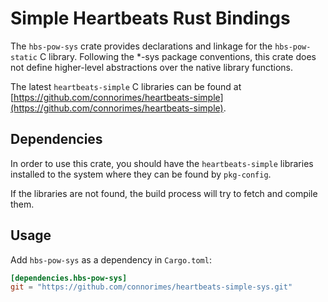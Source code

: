 # Simple Heartbeats Rust Bindings

The `hbs-pow-sys` crate provides declarations and linkage for the
`hbs-pow-static` C library.
Following the *-sys package conventions, this crate does not define
higher-level abstractions over the native library functions.

The latest `heartbeats-simple` C libraries can be found at
[https://github.com/connorimes/heartbeats-simple](https://github.com/connorimes/heartbeats-simple).

## Dependencies

In order to use this crate, you should have the `heartbeats-simple` libraries
installed to the system where they can be found by `pkg-config`.

If the libraries are not found, the build process will try to fetch and
compile them.

## Usage
Add `hbs-pow-sys` as a dependency in `Cargo.toml`:

```toml
[dependencies.hbs-pow-sys]
git = "https://github.com/connorimes/heartbeats-simple-sys.git"
```
